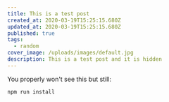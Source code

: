 ```yaml
---
title: This is a test post
created_at: 2020-03-19T15:25:15.680Z
updated_at: 2020-03-19T15:25:15.680Z
published: true
tags:
  - random
cover_image: /uploads/images/default.jpg
description: This is a test post and it is hidden
---
```


You properly won't see this but still:

```bash
npm run install
```
